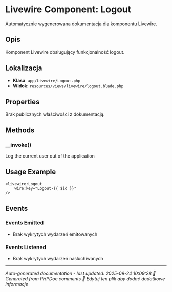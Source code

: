 # Livewire Component: Logout

Automatycznie wygenerowana dokumentacja dla komponentu Livewire.

## Opis
Komponent Livewire obsługujący funkcjonalność logout.

## Lokalizacja
- **Klasa**: `app/Livewire/Logout.php`
- **Widok**: `resources/views/livewire/logout.blade.php`



## Properties
Brak publicznych właściwości z dokumentacją.

## Methods
### __invoke()
Log the current user out of the application



## Usage Example
```blade
<livewire:Logout
    wire:key="Logout-{{ $id }}"
/>
```

## Events

### Events Emitted
- Brak wykrytych wydarzeń emitowanych

### Events Listened
- Brak wykrytych wydarzeń nasłuchiwanych

---
*Auto-generated documentation - last updated: 2025-09-24 10:09:28*
*🤖 Generated from PHPDoc comments*
*📝 Edytuj ten plik aby dodać dodatkowe informacje*